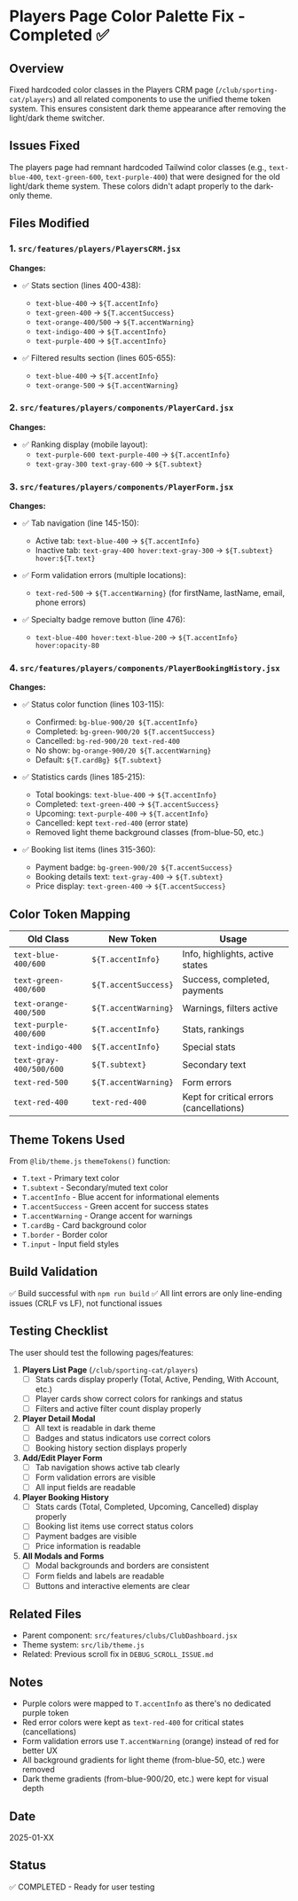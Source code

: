 # Players Page Color Palette Fix - Completed ✅

## Overview
Fixed hardcoded color classes in the Players CRM page (`/club/sporting-cat/players`) and all related components to use the unified theme token system. This ensures consistent dark theme appearance after removing the light/dark theme switcher.

## Issues Fixed
The players page had remnant hardcoded Tailwind color classes (e.g., `text-blue-400`, `text-green-600`, `text-purple-400`) that were designed for the old light/dark theme system. These colors didn't adapt properly to the dark-only theme.

## Files Modified

### 1. `src/features/players/PlayersCRM.jsx`
**Changes:**
- ✅ Stats section (lines 400-438):
  - `text-blue-400` → `${T.accentInfo}`
  - `text-green-400` → `${T.accentSuccess}`
  - `text-orange-400/500` → `${T.accentWarning}`
  - `text-indigo-400` → `${T.accentInfo}`
  - `text-purple-400` → `${T.accentInfo}`

- ✅ Filtered results section (lines 605-655):
  - `text-blue-400` → `${T.accentInfo}`
  - `text-orange-500` → `${T.accentWarning}`

### 2. `src/features/players/components/PlayerCard.jsx`
**Changes:**
- ✅ Ranking display (mobile layout):
  - `text-purple-600 text-purple-400` → `${T.accentInfo}`
  - `text-gray-300 text-gray-600` → `${T.subtext}`

### 3. `src/features/players/components/PlayerForm.jsx`
**Changes:**
- ✅ Tab navigation (line 145-150):
  - Active tab: `text-blue-400` → `${T.accentInfo}`
  - Inactive tab: `text-gray-400 hover:text-gray-300` → `${T.subtext} hover:${T.text}`

- ✅ Form validation errors (multiple locations):
  - `text-red-500` → `${T.accentWarning}` (for firstName, lastName, email, phone errors)

- ✅ Specialty badge remove button (line 476):
  - `text-blue-400 hover:text-blue-200` → `${T.accentInfo} hover:opacity-80`

### 4. `src/features/players/components/PlayerBookingHistory.jsx`
**Changes:**
- ✅ Status color function (lines 103-115):
  - Confirmed: `bg-blue-900/20 ${T.accentInfo}`
  - Completed: `bg-green-900/20 ${T.accentSuccess}`
  - Cancelled: `bg-red-900/20 text-red-400`
  - No show: `bg-orange-900/20 ${T.accentWarning}`
  - Default: `${T.cardBg} ${T.subtext}`

- ✅ Statistics cards (lines 185-215):
  - Total bookings: `text-blue-400` → `${T.accentInfo}`
  - Completed: `text-green-400` → `${T.accentSuccess}`
  - Upcoming: `text-purple-400` → `${T.accentInfo}`
  - Cancelled: kept `text-red-400` (error state)
  - Removed light theme background classes (from-blue-50, etc.)

- ✅ Booking list items (lines 315-360):
  - Payment badge: `bg-green-900/20 ${T.accentSuccess}`
  - Booking details text: `text-gray-400` → `${T.subtext}`
  - Price display: `text-green-400` → `${T.accentSuccess}`

## Color Token Mapping

| Old Class | New Token | Usage |
|-----------|-----------|-------|
| `text-blue-400/600` | `${T.accentInfo}` | Info, highlights, active states |
| `text-green-400/600` | `${T.accentSuccess}` | Success, completed, payments |
| `text-orange-400/500` | `${T.accentWarning}` | Warnings, filters active |
| `text-purple-400/600` | `${T.accentInfo}` | Stats, rankings |
| `text-indigo-400` | `${T.accentInfo}` | Special stats |
| `text-gray-400/500/600` | `${T.subtext}` | Secondary text |
| `text-red-500` | `${T.accentWarning}` | Form errors |
| `text-red-400` | `text-red-400` | Kept for critical errors (cancellations) |

## Theme Tokens Used

From `@lib/theme.js` `themeTokens()` function:
- `T.text` - Primary text color
- `T.subtext` - Secondary/muted text color
- `T.accentInfo` - Blue accent for informational elements
- `T.accentSuccess` - Green accent for success states
- `T.accentWarning` - Orange accent for warnings
- `T.cardBg` - Card background color
- `T.border` - Border color
- `T.input` - Input field styles

## Build Validation
✅ Build successful with `npm run build`
✅ All lint errors are only line-ending issues (CRLF vs LF), not functional issues

## Testing Checklist
The user should test the following pages/features:

1. **Players List Page** (`/club/sporting-cat/players`)
   - [ ] Stats cards display properly (Total, Active, Pending, With Account, etc.)
   - [ ] Player cards show correct colors for rankings and status
   - [ ] Filters and active filter count display properly

2. **Player Detail Modal**
   - [ ] All text is readable in dark theme
   - [ ] Badges and status indicators use correct colors
   - [ ] Booking history section displays properly

3. **Add/Edit Player Form**
   - [ ] Tab navigation shows active tab clearly
   - [ ] Form validation errors are visible
   - [ ] All input fields are readable

4. **Player Booking History**
   - [ ] Stats cards (Total, Completed, Upcoming, Cancelled) display properly
   - [ ] Booking list items use correct status colors
   - [ ] Payment badges are visible
   - [ ] Price information is readable

5. **All Modals and Forms**
   - [ ] Modal backgrounds and borders are consistent
   - [ ] Form fields and labels are readable
   - [ ] Buttons and interactive elements are clear

## Related Files
- Parent component: `src/features/clubs/ClubDashboard.jsx`
- Theme system: `src/lib/theme.js`
- Related: Previous scroll fix in `DEBUG_SCROLL_ISSUE.md`

## Notes
- Purple colors were mapped to `T.accentInfo` as there's no dedicated purple token
- Red error colors were kept as `text-red-400` for critical states (cancellations)
- Form validation errors use `T.accentWarning` (orange) instead of red for better UX
- All background gradients for light theme (from-blue-50, etc.) were removed
- Dark theme gradients (from-blue-900/20, etc.) were kept for visual depth

## Date
2025-01-XX

## Status
✅ COMPLETED - Ready for user testing

